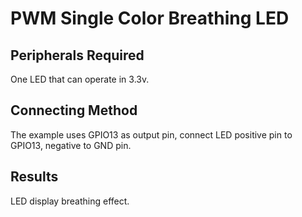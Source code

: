 # PWM Single Color Breathing LED

## Peripherals Required

One LED that can operate in 3.3v.

## Connecting Method

The example uses GPIO13 as output pin, connect LED positive pin to GPIO13, negative to GND pin.

## Results

LED display breathing effect.
